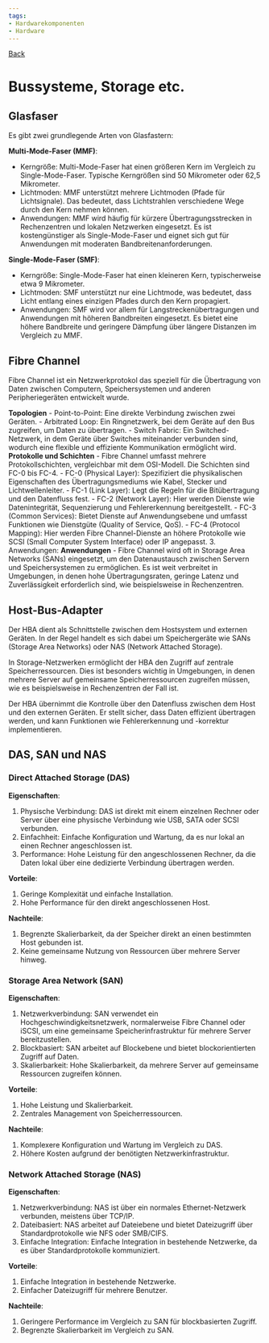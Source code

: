 ```yaml
---
tags:
- Hardwarekomponenten
- Hardware
---
```

[Back](Uebersicht%20der%20Hardwarekomponenten%20Themen.md)
# Bussysteme, Storage etc.
## Glasfaser
Es gibt zwei grundlegende Arten von Glasfastern:

**Multi-Mode-Faser (MMF)**:
- Kerngröße: Multi-Mode-Faser hat einen größeren Kern im Vergleich zu Single-Mode-Faser. Typische Kerngrößen sind 50 Mikrometer oder 62,5 Mikrometer.
- Lichtmoden: MMF unterstützt mehrere Lichtmoden (Pfade für Lichtsignale). Das bedeutet, dass Lichtstrahlen verschiedene Wege durch den Kern nehmen können.
- Anwendungen: MMF wird häufig für kürzere Übertragungsstrecken in Rechenzentren und lokalen Netzwerken eingesetzt. Es ist kostengünstiger als Single-Mode-Faser und eignet sich gut für Anwendungen mit moderaten Bandbreitenanforderungen.

**Single-Mode-Faser (SMF)**:
- Kerngröße: Single-Mode-Faser hat einen kleineren Kern, typischerweise etwa 9 Mikrometer.
- Lichtmoden: SMF unterstützt nur eine Lichtmode, was bedeutet, dass Licht entlang eines einzigen Pfades durch den Kern propagiert.
- Anwendungen: SMF wird vor allem für Langstreckenübertragungen und Anwendungen mit höheren Bandbreiten eingesetzt. Es bietet eine höhere Bandbreite und geringere Dämpfung über längere Distanzen im Vergleich zu MMF.

## Fibre Channel
Fibre Channel ist ein Netzwerkprotokol das speziell für die Übertragung von Daten zwischen Computern, Speichersystemen und anderen Peripheriegeräten entwickelt wurde.

**Topologien**
	- Point-to-Point: Eine direkte Verbindung zwischen zwei Geräten.
	- Arbitrated Loop: Ein Ringnetzwerk, bei dem Geräte auf den Bus zugreifen, um Daten zu übertragen.
	- Switch Fabric: Ein Switched-Netzwerk, in dem Geräte über Switches miteinander verbunden sind, wodurch eine flexible und effiziente Kommunikation ermöglicht wird.
**Protokolle und Schichten**
	- Fibre Channel umfasst mehrere Protokollschichten, vergleichbar mit dem OSI-Modell. Die Schichten sind FC-0 bis FC-4.
		- FC-0 (Physical Layer): Spezifiziert die physikalischen Eigenschaften des Übertragungsmediums wie Kabel, Stecker und Lichtwellenleiter.
		- FC-1 (Link Layer): Legt die Regeln für die Bitübertragung und den Datenfluss fest.
		- FC-2 (Network Layer): Hier werden Dienste wie Datenintegrität, Sequenzierung und Fehlererkennung bereitgestellt.
		- FC-3 (Common Services): Bietet Dienste auf Anwendungsebene und umfasst Funktionen wie Dienstgüte (Quality of Service, QoS).
		- FC-4 (Protocol Mapping): Hier werden Fibre Channel-Dienste an höhere Protokolle wie SCSI (Small Computer System Interface) oder IP angepasst. 3. Anwendungen:
**Anwendungen**
	- Fibre Channel wird oft in Storage Area Networks (SANs) eingesetzt, um den Datenaustausch zwischen Servern und Speichersystemen zu ermöglichen. Es ist weit verbreitet in Umgebungen, in denen hohe Übertragungsraten, geringe Latenz und Zuverlässigkeit erforderlich sind, wie beispielsweise in Rechenzentren.

## Host-Bus-Adapter
Der HBA dient als Schnittstelle zwischen dem Hostsystem und externen Geräten. In der Regel handelt es sich dabei um Speichergeräte wie SANs (Storage Area Networks) oder NAS (Network Attached Storage).

In Storage-Netzwerken ermöglicht der HBA den Zugriff auf zentrale Speicherressourcen. Dies ist besonders wichtig in Umgebungen, in denen mehrere Server auf gemeinsame Speicherressourcen zugreifen müssen, wie es beispielsweise in Rechenzentren der Fall ist.

Der HBA übernimmt die Kontrolle über den Datenfluss zwischen dem Host und den externen Geräten. Er stellt sicher, dass Daten effizient übertragen werden, und kann Funktionen wie Fehlererkennung und -korrektur implementieren.

## DAS, SAN und NAS
### Direct Attached Storage (DAS)
**Eigenschaften**:
1. Physische Verbindung: DAS ist direkt mit einem einzelnen Rechner oder Server über eine physische Verbindung wie USB, SATA oder SCSI verbunden.
2. Einfachheit: Einfache Konfiguration und Wartung, da es nur lokal an einen Rechner angeschlossen ist.
3. Performance: Hohe Leistung für den angeschlossenen Rechner, da die Daten lokal über eine dedizierte Verbindung übertragen werden.

**Vorteile**:
1. Geringe Komplexität und einfache Installation.
2. Hohe Performance für den direkt angeschlossenen Host.

**Nachteile**:
1. Begrenzte Skalierbarkeit, da der Speicher direkt an einen bestimmten Host gebunden ist.
2. Keine gemeinsame Nutzung von Ressourcen über mehrere Server hinweg.
    

### Storage Area Network (SAN)
**Eigenschaften**:
1. Netzwerkverbindung: SAN verwendet ein Hochgeschwindigkeitsnetzwerk, normalerweise Fibre Channel oder iSCSI, um eine gemeinsame Speicherinfrastruktur für mehrere Server bereitzustellen.
2. Blockbasiert: SAN arbeitet auf Blockebene und bietet blockorientierten Zugriff auf Daten.
3. Skalierbarkeit: Hohe Skalierbarkeit, da mehrere Server auf gemeinsame Ressourcen zugreifen können.

**Vorteile**:
1. Hohe Leistung und Skalierbarkeit.
2. Zentrales Management von Speicherressourcen.

**Nachteile**:
1. Komplexere Konfiguration und Wartung im Vergleich zu DAS.
2. Höhere Kosten aufgrund der benötigten Netzwerkinfrastruktur.
    

### Network Attached Storage (NAS)
**Eigenschaften**:
1. Netzwerkverbindung: NAS ist über ein normales Ethernet-Netzwerk verbunden, meistens über TCP/IP.
2. Dateibasiert: NAS arbeitet auf Dateiebene und bietet Dateizugriff über Standardprotokolle wie NFS oder SMB/CIFS.
3. Einfache Integration: Einfache Integration in bestehende Netzwerke, da es über Standardprotokolle kommuniziert.

**Vorteile**:
1. Einfache Integration in bestehende Netzwerke.
2. Einfacher Dateizugriff für mehrere Benutzer.

**Nachteile**:
1. Geringere Performance im Vergleich zu SAN für blockbasierten Zugriff.
2. Begrenzte Skalierbarkeit im Vergleich zu SAN.